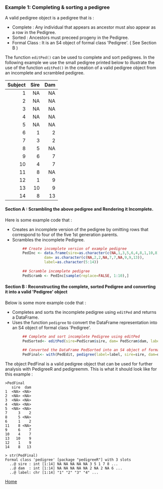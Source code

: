 ### Example 1: Completing & sorting a pedigree

A valid pedigree object is a pedigree that is : 
* Complete : Any individual that appears as ancestor must also appear as a row in the Pedigree. 
* Sorted :  Ancestors must preceed progeny in the Pedigree.
* Formal Class : It is an S4 object of formal class 'Pedigree'. ( See Section B )

The function ```editPed()``` can be used to complete and sort pedigrees. In the following example we use the small pedigree printed below to illustrate the use of the function ```editPed()``` in the creation of a valid pedigree object from an incomplete and scrambled pedigree.

| Subject  |      Sire     |  Dam |
|----------:|-------------:|------:|
| 1	| NA| 	NA
| 2	| NA| 	NA
| 3	| NA| 	NA
| 4	| NA| 	NA
| 5	| NA| 	NA
| 6	| 1| 2
| 7	| 3	| 2
| 8	| 5	| NA
| 9	| 6| 	7
| 10	| 4| 7
| 11	| 8	| NA
| 12	| 1	| 9
| 13	| 10| 9
| 14	| 8| 13


#### Section A : Scrambling the above pedigree and Rendering it Incomplete. 

Here is some example code that : 
* Creates an incomplete version of the pedigree by omitting rows that correspond to four of the five 1st generation parents. 
* Scrambles the incomplete Pedigree. 
```R
        ## Create incomplete version of example pedigree 
        PedInc <- data.frame(sire=as.character(c(NA,1,3,5,6,4,8,1,10,8)),
                  dam= as.character(c(NA,2,2,NA,7,7,NA,9,9,13)),
                  label=as.character(5:14))
        
        ## Scramble incomplete pedigree
        PedScramb <- PedInc[sample(replace=FALSE, 1:10),] 

```
#### Section B : Reconstructing the complete, sorted Pedigree and converting it into a valid 'Pedigree' object

Below is some more example code that :
* Completes and sorts the incomplete pedigree using ```editPed``` and returns a DataFrame.
* Uses the function ```pedigree``` to convert the DataFrame representation into an S4 object of formal class 'Pedigree'. 

```R 
        ## Complete and sort incomplete Pedigree using editPed
        PedSorted<- editPed(sire=PedScram$sire, dam= PedScram$dam, label=PedScram$label) 
        
        ## Converted the DataFrame PedSorted into an S4 object of formal class 'Pedigree'
        PedFinal<- with(PedEdit, pedigree(label=label, sire=sire, dam=dam))

```
The object PedFinal is a valid pedigree object that can be used for further analysis with PedigreeR and pedigreemm. This is what it should look like for this example : 

```
>PedFinal
   sire  dam
1  <NA> <NA>
2  <NA> <NA>
3  <NA> <NA>
4  <NA> <NA>
5  <NA> <NA>
7     3    2
8     5 <NA>
6     1    2
11    8 <NA>
9     6    7
10    4    7
13   10    9
12    1    9
14    8   13

> str(PedFinal)
Formal class 'pedigree' [package "pedigreeR"] with 3 slots
  ..@ sire : int [1:14] NA NA NA NA NA 3 5 1 7 8 ...
  ..@ dam  : int [1:14] NA NA NA NA NA 2 NA 2 NA 6 ...
  ..@ label: chr [1:14] "1" "2" "3" "4" ...
```

[Home](https://github.com/Rpedigree/pedigreeR)
 
